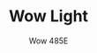 ---
designer: Claudio Dondoli - Marco Pocci
description: "Luminous%20Wow%20pouf%20gives%20a%20casual%20and%20ironic%20touch%20to%20the%20contract%20and%20domestic%20environments.%20Made%20of%20white%20polyethylene%2C%20it%20is%20transparent%20in%20the%20daylight%20and%20has%20a%20steel%20base%20%D8%20400mm.%20Supplied%20with%2023W%20energy%20saver%20lamp%20suitable%20to%20outdoor%20contexts."
image_primary: img/Wow_485E_01_zoom.jpg
image_secondary: ../../../images/blank.png
manufacturer: Pedrali
href: https://www.pedrali.it/en/products/catalog/Complement-WOW-485E/
subtitle: Wow 485E
title: Wow Light
image_thumb: img/Wow_485E_cover.jpg
tags: 
  - pedrali
  - lamps
category: lamps
slug: /manufacturers/pedrali/lamps/claudio-dondoli-marco-pocci-wow-light
---